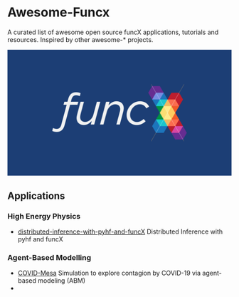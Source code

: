 # Awesome-Funcx
A curated list of awesome open source funcX applications, tutorials and 
resources. Inspired by other awesome-\* projects.

[<img src="header.png">](https://github.com/funcx-faas/awesome-funcx/blob/main)

## Applications
### High Energy Physics
- [distributed-inference-with-pyhf-and-funcX](https://github.com/matthewfeickert/distributed-inference-with-pyhf-and-funcX) Distributed Inference with pyhf and funcX

### Agent-Based Modelling
- [COVID-Mesa](https://github.com/ncsa/COVID19-mesa) Simulation to explore contagion by COVID-19 via agent-based modeling (ABM)
- 


